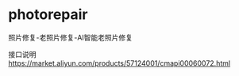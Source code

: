 # photorepair

照片修复-老照片修复-AI智能老照片修复

接口说明
https://market.aliyun.com/products/57124001/cmapi00060072.html
